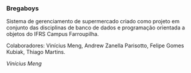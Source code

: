 ### Bregaboys
Sistema de gerenciamento de supermercado criado como projeto em conjunto das disciplinas de banco de dados e programação orientada a objetos do IFRS Campus Farroupilha.

Colaboradores: Vinícius Meng, Andrew Zanella Parisotto, Felipe Gomes Kubiak, Thiago Martins.

*Vinícius Meng*
